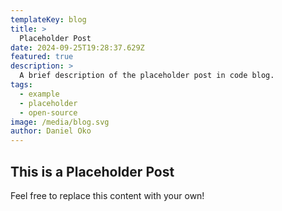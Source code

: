```yaml
---
templateKey: blog
title: >
  Placeholder Post
date: 2024-09-25T19:28:37.629Z
featured: true
description: >
  A brief description of the placeholder post in code blog.
tags:
  - example
  - placeholder
  - open-source
image: /media/blog.svg
author: Daniel Oko
---
```


## This is a Placeholder Post

Feel free to replace this content with your own!
